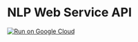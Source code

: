 # NLP Web Service API
[![Run on Google Cloud](https://deploy.cloud.run/button.svg)](https://deploy.cloud.run)
